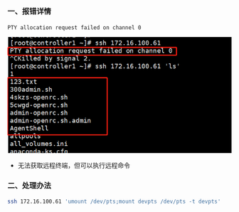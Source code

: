 ### 一、报错详情

`PTY allocation request failed on channel 0`

![image-20211105161639584](images/ssh远程PTY报错处理办法/image-20211105161639584.png)

- 无法获取远程终端，但可以执行远程命令

### 二、处理办法

```bash
ssh 172.16.100.61 'umount /dev/pts;mount devpts /dev/pts -t devpts'
```

